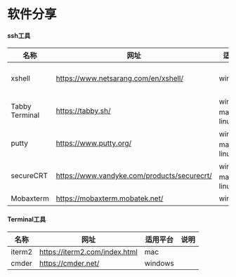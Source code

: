 # 软件分享


#### ssh工具

| 名称           | 网址                                        | 适用平台            | 说明                                                         |
| -------------- | ------------------------------------------- | ------------------- | ------------------------------------------------------------ |
| xshell         | https://www.netsarang.com/en/xshell/        | windows             | 社区版本免费（ https://www.xshell.com/zh/free-for-home-school/） |
| Tabby Terminal | https://tabby.sh/                           | windows、mac、linux | 免费                                                         |
| putty          | https://www.putty.org/                      | windows、mac、linux | 免费                                                         |
| secureCRT      | https://www.vandyke.com/products/securecrt/ | windows、mac、linux | 收费                                                         |
| Mobaxterm      | https://mobaxterm.mobatek.net/              | windows             | 免费                                                         |



#### Terminal工具

| 名称   | 网址                          | 适用平台 | 说明 |
| ------ | ----------------------------- | -------- | ---- |
| iterm2 | https://iterm2.com/index.html | mac      |      |
| cmder  | https://cmder.net/            | windows  |      |

